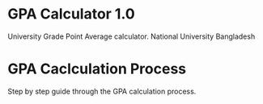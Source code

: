 # GPA Calculator 1.0
University Grade Point Average calculator. National University Bangladesh

# GPA Caclculation Process
Step by step guide through the GPA calculation process.